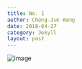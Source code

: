 ```yaml
---
title: No. 1
author: Cheng-Jun Wang
date: 2018-04-27
category: Jekyll
layout: post
---
```


![image](https://user-images.githubusercontent.com/543384/131336853-de46aea2-89d9-475c-8efc-03883ebc4b0d.png)




